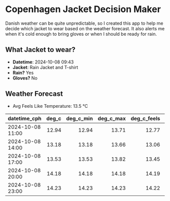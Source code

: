 
# Copenhagen Jacket Decision Maker

Danish weather can be quite unpredictable, so I created this app to help me decide which jacket to wear based on the weather forecast. 
It also alerts me when it's cold enough to bring gloves or when I should be ready for rain.

## What Jacket to wear?

- **Datetime**: 2024-10-08 09:43
- **Jacket**: Rain Jacket and T-shirt
- **Rain?** Yes
- **Gloves?** No

## Weather Forecast
- Avg Feels Like Temperature: 13.5 °C

| datetime_cph     |   deg_c |   deg_c_min |   deg_c_max |   deg_c_feels | weather   | wind   | rain   |
|:-----------------|--------:|------------:|------------:|--------------:|:----------|:-------|:-------|
| 2024-10-08 11:00 |   12.94 |       12.94 |       13.71 |         12.77 | Rain      | High   | Low    |
| 2024-10-08 14:00 |   13.18 |       13.18 |       13.66 |         13.06 | Rain      | High   | Medium |
| 2024-10-08 17:00 |   13.53 |       13.53 |       13.82 |         13.45 | Rain      | Medium | Low    |
| 2024-10-08 20:00 |   14.18 |       14.18 |       14.18 |         14.19 | Rain      | Low    | Low    |
| 2024-10-08 23:00 |   14.23 |       14.23 |       14.23 |         14.22 | Rain      | Low    | Low    |
        